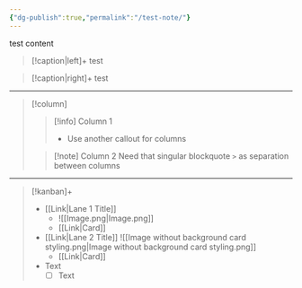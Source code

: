 ```yaml
---
{"dg-publish":true,"permalink":"/test-note/"}
---
```


test content

> [!caption|left]+
> test


> [!caption|right]+
> test


---

> [!column]
>> [!info] Column 1
>> - Use another callout for columns
>
>> [!note] Column 2
>> Need that singular blockquote `>` as separation between columns

---
> [!kanban]+
> - [[Link\|Lane 1 Title]]
> 	- ![[Image.png\|Image.png]]
> 	- [[Link\|Card]]
> - [[Link\|Lane 2 Title]]
> 	![[Image without background card styling.png\|Image without background card styling.png]]
> 	- [[Link\|Card]]
> - Text
> 	- [ ] Text
